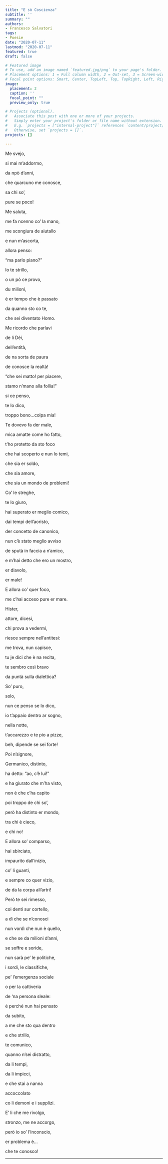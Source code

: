 ```yaml
---
title: "E sò Coscienza"
subtitle: ''
summary: ""
authors:
- Francesco Salvatori
tags:
- Poesie
date: "2020-07-11"
lastmod: "2020-07-11"
featured: true
draft: false

# Featured image
# To use, add an image named `featured.jpg/png` to your page's folder.
# Placement options: 1 = Full column width, 2 = Out-set, 3 = Screen-width
# Focal point options: Smart, Center, TopLeft, Top, TopRight, Left, Right, BottomLeft, Bottom, BottomRight
image:
  placement: 2
  caption: ''
  focal_point: ""
  preview_only: true

# Projects (optional).
#   Associate this post with one or more of your projects.
#   Simply enter your project's folder or file name without extension.
#   E.g. `projects = ["internal-project"]` references `content/project/deep-learning/index.md`.
#   Otherwise, set `projects = []`.
projects: []

---
```


Me svejo,

si mai m’addormo,

da npò d’anni,

che quarcuno me conosce,

sa chi so’, 

pure se poco!

Me saluta, 

me fa ncenno co’ la mano,

me scongiura de aiutallo

e nun m’ascorta,

allora penso:

“ma parlo piano?”

Io te strillo,

o un pò ce provo,

du milioni,

è er tempo che è passato

da quanno sto co te,

che sei diventato Homo.




Me ricordo che parlavi

de li Dèi, 

dell’entità,

de na sorta de paura

de conosce la realtà!

“che sei matto! per piacere,

stamo n’mano alla follia!”

si ce penso, 

te lo dico,

troppo bono...colpa mia!

Te dovevo fa der male,

mica amatte come ho fatto,

t’ho protetto da sto foco

che hai scoperto e nun lo temi,

che sia er soldo,

che sia amore,

che sia un mondo de problemi!

Co’ le streghe,

te lo giuro,

hai superato er meglio comico,

dai tempi dell’aoristo,

der concetto de canonico,

nun c’è stato meglio avviso

de sputà in faccia a n’amico,

e m’hai detto che ero un mostro,

er diavolo,

er male!

E allora co’ quer foco,

me c’hai acceso pure er mare.




Hister,

attore, dicesi,

chi prova a vedermi,

riesce sempre nell’antitesi:

me trova, nun capisce,

tu je dici che è na recita,

te sembro così bravo

da puntà sulla dialettica?

So’ puro,

solo, 

nun ce penso se lo dico,

io t’appaio dentro ar sogno,

nella notte,

t’accarezzo e te pio a pizze,

beh, dipende se sei forte!




Poi n’signore,

Germanico, distinto,

ha detto: “ao, c’è lui!”

e ha giurato che m’ha visto,

non è che c’ha capito

poi troppo de chi so’,

però ha distinto er mondo,

tra chi è cieco,

e chi no!

E allora so’ comparso, 

hai sbirciato,

impaurito dall’inizio,

co’ li guanti,

e sempre co quer vizio, 

de da la corpa all’artri!

Però te sei rimesso,

coi denti sur cortello,

a dì che se n’conosci

nun vordì che nun è quello,

e che se da milioni d’anni,

se soffre e soride, 

nun sarà pe’ le politiche,

i sordi, le classifiche,

pe’ l’emergenza sociale

o per la cattiveria

de ‘na persona sleale:

è perché nun hai pensato

da subito,

a me che sto qua dentro

e che strillo,

te comunico,

quanno n’sei distratto,

da li tempi,

da li impicci,

e che stai a nanna

accoccolato

co li demoni e i supplizi.

E’ li che me rivolgo,

stronzo, me ne accorgo,

però io so’ l’Inconscio,

er problema è…

che te conosco!


---
